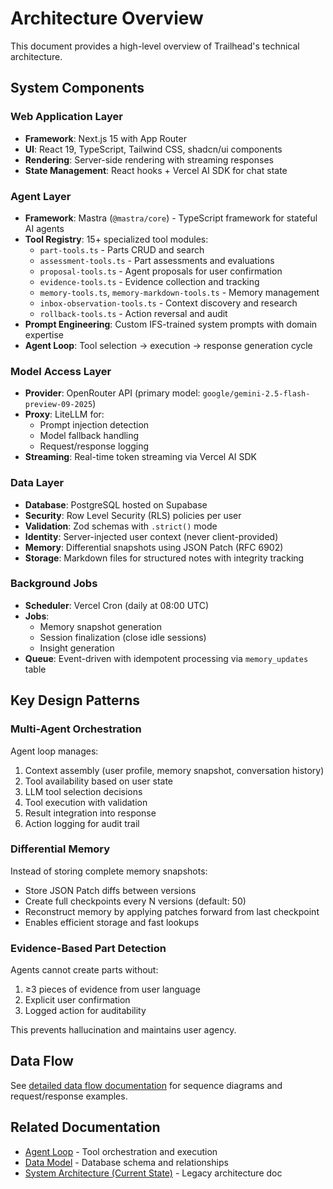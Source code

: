 # Architecture Overview

This document provides a high-level overview of Trailhead's technical architecture.

## System Components

### Web Application Layer

- **Framework**: Next.js 15 with App Router
- **UI**: React 19, TypeScript, Tailwind CSS, shadcn/ui components
- **Rendering**: Server-side rendering with streaming responses
- **State Management**: React hooks + Vercel AI SDK for chat state

### Agent Layer

- **Framework**: Mastra (`@mastra/core`) - TypeScript framework for stateful AI agents
- **Tool Registry**: 15+ specialized tool modules:
  - `part-tools.ts` - Parts CRUD and search
  - `assessment-tools.ts` - Part assessments and evaluations
  - `proposal-tools.ts` - Agent proposals for user confirmation
  - `evidence-tools.ts` - Evidence collection and tracking
  - `memory-tools.ts`, `memory-markdown-tools.ts` - Memory management
  - `inbox-observation-tools.ts` - Context discovery and research
  - `rollback-tools.ts` - Action reversal and audit
- **Prompt Engineering**: Custom IFS-trained system prompts with domain expertise
- **Agent Loop**: Tool selection → execution → response generation cycle

### Model Access Layer

- **Provider**: OpenRouter API (primary model: `google/gemini-2.5-flash-preview-09-2025`)
- **Proxy**: LiteLLM for:
  - Prompt injection detection
  - Model fallback handling
  - Request/response logging
- **Streaming**: Real-time token streaming via Vercel AI SDK

### Data Layer

- **Database**: PostgreSQL hosted on Supabase
- **Security**: Row Level Security (RLS) policies per user
- **Validation**: Zod schemas with `.strict()` mode
- **Identity**: Server-injected user context (never client-provided)
- **Memory**: Differential snapshots using JSON Patch (RFC 6902)
- **Storage**: Markdown files for structured notes with integrity tracking

### Background Jobs

- **Scheduler**: Vercel Cron (daily at 08:00 UTC)
- **Jobs**:
  - Memory snapshot generation
  - Session finalization (close idle sessions)
  - Insight generation
- **Queue**: Event-driven with idempotent processing via `memory_updates` table

## Key Design Patterns

### Multi-Agent Orchestration

Agent loop manages:
1. Context assembly (user profile, memory snapshot, conversation history)
2. Tool availability based on user state
3. LLM tool selection decisions
4. Tool execution with validation
5. Result integration into response
6. Action logging for audit trail

### Differential Memory

Instead of storing complete memory snapshots:
- Store JSON Patch diffs between versions
- Create full checkpoints every N versions (default: 50)
- Reconstruct memory by applying patches forward from last checkpoint
- Enables efficient storage and fast lookups

### Evidence-Based Part Detection

Agents cannot create parts without:
1. ≥3 pieces of evidence from user language
2. Explicit user confirmation
3. Logged action for auditability

This prevents hallucination and maintains user agency.

## Data Flow

See [detailed data flow documentation](./data-flow.md) for sequence diagrams and request/response examples.

## Related Documentation

- [Agent Loop](./agent-loop.md) - Tool orchestration and execution
- [Data Model](./data-model.md) - Database schema and relationships
- [System Architecture (Current State)](../current_state/01_system_architecture.md) - Legacy architecture doc
